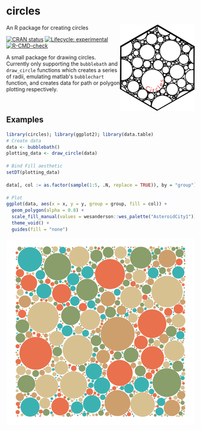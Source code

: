 # circles
 An R package for creating circles
 <img align="right" src="tools/hex.png" width="200">
  <!-- badges: start -->
[![CRAN status](https://www.r-pkg.org/badges/version/circles)](https://CRAN.R-project.org/package=circles)
[![Lifecycle: experimental](https://img.shields.io/badge/lifecycle-experimental-orange.svg)](https://lifecycle.r-lib.org/articles/stages.html#experimental)
[![R-CMD-check](https://github.com/ryan-odea/circles/actions/workflows/R-CMD-check.yaml/badge.svg)](https://github.com/ryan-odea/circles/actions/workflows/R-CMD-check.yaml)
  <!-- badges: end -->
A small package for drawing circles. Currently only supporting the `bubblebath` and `draw_circle` functions which creates a series of radii, emulating matlab's `bubblechart` function, and creates data for path or polygon plotting respectively.

<br>

## Examples
```r
library(circles); library(ggplot2); library(data.table)
# Create data
data <- bubblebath()
plotting_data <- draw_circle(data)

# Bind Fill aesthetic 
setDT(plotting_data)

data[, col := as.factor(sample(1:5, .N, replace = TRUE)), by = "group"]

# Plot
ggplot(data, aes(x = x, y = y, group = group, fill = col)) + 
  geom_polygon(alpha = 0.8) + 
  scale_fill_manual(values = wesanderson::wes_palette("AsteroidCity1")) + 
  theme_void() + 
  guides(fill = "none")
```
<p align="center"> <img src="tools/example.png" width="500" height="500"> </p>
